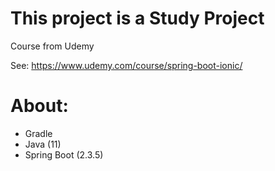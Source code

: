 # This project is a Study Project
 
Course from Udemy

See: https://www.udemy.com/course/spring-boot-ionic/

# About:

- Gradle
- Java (11)
- Spring Boot (2.3.5)